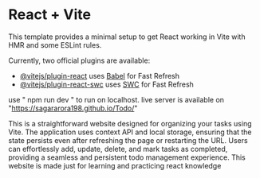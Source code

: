 # React + Vite

This template provides a minimal setup to get React working in Vite with HMR and some ESLint rules.

Currently, two official plugins are available:

- [@vitejs/plugin-react](https://github.com/vitejs/vite-plugin-react/blob/main/packages/plugin-react/README.md) uses [Babel](https://babeljs.io/) for Fast Refresh
- [@vitejs/plugin-react-swc](https://github.com/vitejs/vite-plugin-react-swc) uses [SWC](https://swc.rs/) for Fast Refresh


use " npm run dev " to run on localhost.
live server is available on "https://sagararora198.github.io/Todo/"

This is a straightforward website designed for organizing your tasks using Vite. The application uses  context API and local storage, ensuring that the state persists even after refreshing the page or restarting the URL. Users can effortlessly add, update, delete, and mark tasks as completed, providing a seamless and persistent todo management experience.
This website is made just for learning and practicing react knowledge
